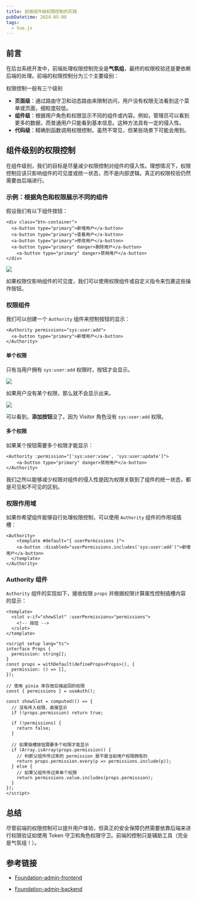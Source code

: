 ```yaml
---
title: 前端组件级权限控制的实践
pubDatetime: 2024-05-08
tags:
  - Vue.js
---
```


## 前言

在后台系统开发中，前端处理权限控制完全是**气氛组**，最终的权限校验还是要依赖后端的处理。前端的权限控制分为三个主要级别：

权限控制一般有三个级别

- **页面级**：通过路由守卫和动态路由来限制访问，用户没有权限无法看到这个菜单或页面，细粒度较低。
- **组件级**：根据用户角色和权限显示不同的组件或内容。例如，管理员可以看到更多的数据，而普通用户只能看到基本信息。这种方法具有一定的侵入性。
- **代码级**：精确到函数调用权限控制，虽然不常见，但某些场景下可能会用到。

## 组件级别的权限控制

在组件级别，我们的目标是尽量减少权限控制对组件的侵入性。理想情况下，权限控制应该只影响组件的可见度或统一状态，而不是内部逻辑。真正的权限校验仍然需要由后端进行。

### 示例：根据角色和权限展示不同的组件

假设我们有以下组件按钮：

```vue
<div class="btn-container">
  <a-button type="primary">新增用户</a-button>
  <a-button type="primary">查看用户</a-button>	
  <a-button type="primary">修改用户</a-button>	
  <a-button type="primary" danger>删除用户</a-button>	
 	<a-button type="primary" danger>禁用用户</a-button>	
</div>
```

![](https://s2.loli.net/2024/08/31/jYimIalfAQ4GBEH.gif)

如果权限仅影响组件的可见度，我们可以使用权限组件或自定义指令来包裹这些操作按钮。

### 权限组件

我们可以创建一个 `Authority` 组件来控制按钮的显示：

```vue
<Authority permissions="sys:user:add">
  <a-button type="primary">新增用户</a-button>
</Authority>
```

#### 单个权限

只有当用户拥有 `sys:user:add` 权限时，按钮才会显示。

![](https://s2.loli.net/2024/08/31/gjNsUkbeamRyEl8.png)

如果用户没有某个权限，那么就不会显示出来。

![](https://s2.loli.net/2024/08/31/IgClcDO8RyPmJNF.png)

可以看到，**添加按钮**没了。因为 Visitor 角色没有 `sys:user:add` 权限。

#### 多个权限

如果某个按钮需要多个权限才能显示：

```vue
<Authority :permission="['sys:user:view', 'sys:user:update']">
	<a-button type="primary" danger>禁用用户</a-button>
</Authority>
```

我们之所以能够减少权限对组件的侵入性是因为权限关联到了组件的统一状态，都是可见和不可见的区别。

### 权限作用域

如果你希望组件能够自行处理权限控制，可以使用 `Authority` 组件的作用域插槽：

```vue
<Authority>
	<template #default="{ userPermissions }">
  	<a-button :disabled="userPermissions.includes('sys:user:add')">新增用户</a-button>
  </template>
</Authority>
```

### Authority 组件

`Authority` 组件的实现如下，接收权限 `props` 并根据权限计算属性控制插槽内容的显示：

```vue
<template>
  <slot v-if="showSlot" :userPermissions="permissions">
    <!-- 按钮 -->
  </slot>
</template>

<script setup lang="ts">
interface Props {
  permission: string[];
}
const props = withDefault(defineProps<Props>(), {
  permission: () => [],
});

// 使用 pinia 来存放后端返回的权限
const { permissions } = useAuth();

const showSlot = computed(() => {
  // 没有传入权限，直接显示
  if (!props.permission) return true;

  if (!permissions) {
    return false;
  }

  // 如果插槽按钮需要多个权限才能显示
  if (Array.isArray(props.permission)) {
    // 判断父组件传过来的 permission 是不是当前用户权限拥有的
    return props.permission.every(p => permissions.include(p));
  } else {
    // 如果父组件传过来单个权限
    return permissions.value.includes(props.permission);
  }
});
</script>
```

## 总结

尽管前端的权限控制可以提升用户体验，但真正的安全保障仍然需要依靠后端来进行权限验证如使用 Token 守卫和角色权限守卫。前端的控制只是辅助工具（完全是气氛组！）。

## 参考链接

- [Foundation-admin-frontend](https://github.com/i5NWkv9NH1/foundation-admin-frontend)

- [Foundation-admin-backend](https://github.com/i5NWkv9NH1/foundation-admin-backend)
